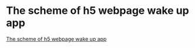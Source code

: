 # The scheme of h5 webpage wake up app
[The scheme of h5 webpage wake up app](https://aiwithcloud.com/2022/09/15/the_scheme_of_h5_webpage_wake_up_app/)